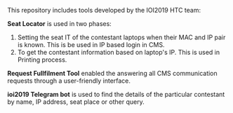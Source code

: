 This repository includes tools developed by the IOI2019 HTC team: 

__Seat Locator__ is used in two phases:
1. Setting the seat IT of the contestant laptops when their MAC and IP pair is known. This is be used in IP based login in CMS.
2. To get the contestant information based on laptop's IP. This is used in Printing process.

__Request Fullfilment Tool__ enabled the answering all CMS communication requests through a user-friendly interface. 

__ioi2019 Telegram bot__ is used to find the details of the particular contestant by name, IP address, seat place or other query.

